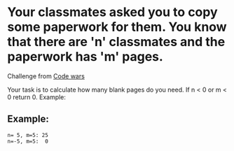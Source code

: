 # Your classmates asked you to copy some paperwork for them. You know that there are 'n' classmates and the paperwork has 'm' pages.

Challenge from [Code wars](https://www.codewars.com)

Your task is to calculate how many blank pages do you need. If n < 0 or m < 0 return 0.
Example:

## Example:

```
n= 5, m=5: 25
n=-5, m=5:  0
```
